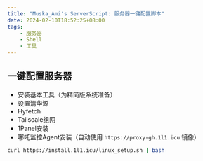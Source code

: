 ```yaml
---
title: "Muska_Ami's ServerScript: 服务器一键配置脚本"
date: 2024-02-10T18:52:25+08:00
tags:
    - 服务器
    - Shell
    - 工具
---
```

## 一键配置服务器

- 安装基本工具（为精简版系统准备）
- 设置清华源
- Hyfetch
- Tailscale组网
- 1Panel安装
- 哪吒监控Agent安装（自动使用 `https://proxy-gh.1l1.icu` 镜像）

```sh
curl https://install.1l1.icu/linux_setup.sh | bash
```
